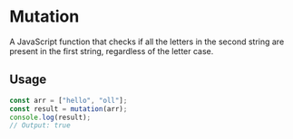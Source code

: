 # Mutation
A JavaScript function that checks if all the letters in the second string are present in the first string, regardless of the letter case.

## Usage
```javascript
const arr = ["hello", "oll"];
const result = mutation(arr);
console.log(result);
// Output: true

